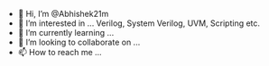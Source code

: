 - 👋 Hi, I’m @Abhishek21m
- 👀 I’m interested in ... Verilog, System Verilog, UVM, Scripting etc.
- 🌱 I’m currently learning ...
- 💞️ I’m looking to collaborate on ...
- 📫 How to reach me ...

<!---
Abhishek21m/Abhishek21m is a ✨ special ✨ repository because its `README.md` (this file) appears on your GitHub profile.
You can click the Preview link to take a look at your changes.
--->
